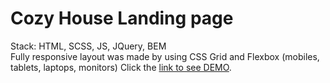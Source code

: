 # Cozy House Landing page 
Stack: HTML, SCSS, JS, JQuery, BEM   
Fully responsive layout was made by using CSS Grid and Flexbox (mobiles, tablets, laptops, monitors)
Click the [link to see DEMO](https://xipholena.github.io/shelter__layout).  
